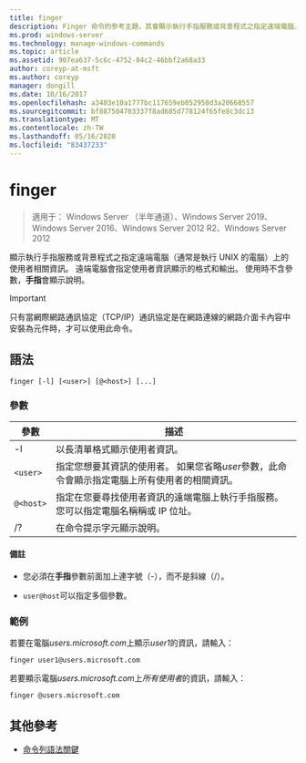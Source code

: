 ```yaml
---
title: finger
description: Finger 命令的參考主題，其會顯示執行手指服務或背景程式之指定遠端電腦上的使用者相關資訊。
ms.prod: windows-server
ms.technology: manage-windows-commands
ms.topic: article
ms.assetid: 907ea637-5c6c-4752-84c2-46bbf2a68a33
author: coreyp-at-msft
ms.author: coreyp
manager: dongill
ms.date: 10/16/2017
ms.openlocfilehash: a3403e10a1777bc117659eb052958d3a20668557
ms.sourcegitcommit: bf887504703337f8ad685d778124f65fe8c3dc13
ms.translationtype: MT
ms.contentlocale: zh-TW
ms.lasthandoff: 05/16/2020
ms.locfileid: "83437233"
---
```

# <a name="finger"></a>finger

> 適用于： Windows Server （半年通道）、Windows Server 2019、Windows Server 2016、Windows Server 2012 R2、Windows Server 2012

顯示執行手指服務或背景程式之指定遠端電腦（通常是執行 UNIX 的電腦）上的使用者相關資訊。 遠端電腦會指定使用者資訊顯示的格式和輸出。 使用時不含參數，**手指**會顯示說明。

> [!IMPORTANT]
> 只有當網際網路通訊協定（TCP/IP）通訊協定是在網路連線的網路介面卡內容中安裝為元件時，才可以使用此命令。

## <a name="syntax"></a>語法

```
finger [-l] [<user>] [@<host>] [...]
```

### <a name="parameters"></a>參數

| 參數 | 描述 |
| --------- | ----------- |
| -l | 以長清單格式顯示使用者資訊。 |
| `<user>` | 指定您想要其資訊的使用者。 如果您省略*user*參數，此命令會顯示指定電腦上所有使用者的相關資訊。 |
| `@<host>` | 指定在您要尋找使用者資訊的遠端電腦上執行手指服務。 您可以指定電腦名稱稱或 IP 位址。 |
| /? | 在命令提示字元顯示說明。 |

#### <a name="remarks"></a>備註

- 您必須在**手指**參數前面加上連字號（-），而不是斜線（/）。

- `user@host`可以指定多個參數。

### <a name="examples"></a>範例

若要在電腦*users.microsoft.com*上顯示*user1*的資訊，請輸入：

```
finger user1@users.microsoft.com
```

若要顯示電腦*users.microsoft.com*上*所有使用者*的資訊，請輸入：

```
finger @users.microsoft.com
```

## <a name="additional-references"></a>其他參考

- [命令列語法關鍵](command-line-syntax-key.md)
